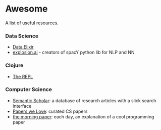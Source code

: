 # Awesome

A list of useful resources.

### Data Science

* [Data Elixir](https://dataelixir.com/)
* [explosion.ai](https://explosion.ai/blog/) - creators of spacY python lib for NLP and NN

### Clojure

* [The REPL](https://therepl.net/)

### Computer Science

* [Semantic Scholar](https://www.semanticscholar.org/): a database of research articles with a slick search interface
* [Papers we Love](https://github.com/papers-we-love/papers-we-love): curated CS papers
* [the morning paper](https://github.com/papers-we-love/papers-we-love): each day, an explanation of a cool programming paper





